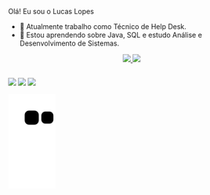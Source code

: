 Olá! Eu sou o Lucas Lopes


- 🔭 Atualmente trabalho como Técnico de Help Desk.
- 🌱 Estou aprendendo sobre Java, SQL e estudo Análise e Desenvolvimento de Sistemas.

<div align="center">
  <a href="https://www.linkedin.com/in/lucassclopes/">
  <img height="180em" src="https://github-readme-stats.vercel.app/api?username=lucassclopes&show_icons=true&theme=dracula&include_all_commits=true&count_private=true"/>
  <img height="180em" src="https://github-readme-stats.vercel.app/api/top-langs/?username=lucassclopes&layout=compact&langs_count=7&theme=dracula"/>
</div>
  
  ##
  
  <div> 
  <a href="https://instagram.com/lucassclopes" target="_blank"><img src="https://img.shields.io/badge/-Instagram-%23E4405F?style=for-the-badge&logo=instagram&logoColor=white" target="_blank"></a>
  <a href = "mailto:lucassclopes@hotmail.com"><img src="https://img.shields.io/badge/-Email-%23333?style=for-the-badge&logo=gmail&logoColor=white" target="_blank"></a>
  <a href="https://www.linkedin.com/in/lucassclopes" target="_blank"><img src="https://img.shields.io/badge/-LinkedIn-%230077B5?style=for-the-badge&logo=linkedin&logoColor=white" target="_blank"></a>
    
   ![Snake animation](https://github.com/lucassclopes/lucassclopes/blob/output/github-contribution-grid-snake.svg)
    
</div>
